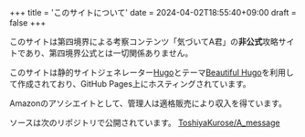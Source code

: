 +++
title = 'このサイトについて'
date = 2024-04-02T18:55:40+09:00
draft = false
+++

このサイトは第四境界による考察コンテンツ「気づいてA君」の**非公式**攻略サイトであり、第四境界公式とは一切関係ありません。

このサイトは静的サイトジェネレーター[Hugo](https://gohugo.io/)とテーマ[Beautiful Hugo](https://github.com/halogenica/beautifulhugo)を利用して作成されており、GitHub Pages上にホスティングされています。

Amazonのアソシエイトとして、管理人は適格販売により収入を得ています。

ソースは次のリポジトリで公開されています。
[ToshiyaKurose/A_message](https://github.com/ToshiyaKurose/A_message)
